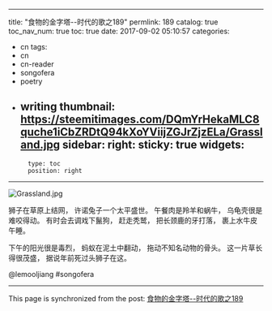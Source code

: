 
---
title: "食物的金字塔--时代的歌之189"
permlink: 189
catalog: true
toc_nav_num: true
toc: true
date: 2017-09-02 05:10:57
categories:
- cn
tags:
- cn
- cn-reader
- songofera
- poetry
- writing
thumbnail: https://steemitimages.com/DQmYrHekaMLC8quche1iCbZRDtQ94kXoYViijZGJrZjzELa/Grassland.jpg
sidebar:
    right:
        sticky: true
widgets:
    -
        type: toc
        position: right
---


![Grassland.jpg](https://steemitimages.com/DQmYrHekaMLC8quche1iCbZRDtQ94kXoYViijZGJrZjzELa/Grassland.jpg)

狮子在草原上结网，
许诺兔子一个太平盛世。
午餐肉是羚羊和蜗牛，
乌龟壳很是难咬得动。
有时会去调戏下鬣狗，
赶走秃鹫，
把长颈鹿的牙打落，
裹上水牛皮午睡。

下午的阳光很是毒烈，
蚂蚁在泥土中翻动，
拖动不知名动物的骨头。
这一片草长得很茂盛，
据说年前死过头狮子在这。

@lemooljiang #songofera

- - -

This page is synchronized from the post: [食物的金字塔--时代的歌之189](https://steemit.com/@lemooljiang/189)

